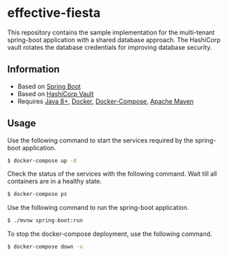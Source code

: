 # effective-fiesta

This repository contains the sample implementation for the multi-tenant spring-boot application with a shared database approach. The HashiCorp vault rotates the database credentials for improving database security.

## Information

- Based on [Spring Boot](https://spring.io/projects/spring-boot)
- Based on [HashiCorp Vault](https://www.vaultproject.io/)
- Requires [Java 8+](https://openjdk.java.net/install/), [Docker](https://www.docker.com/), [Docker-Compose](https://docs.docker.com/compose/install/), [Apache Maven](https://maven.apache.org/download.cgi)

## Usage

Use the following command to start the services required by the spring-boot application.

```bash
$ docker-compose up -d
```

Check the status of the services with the following command. Wait till all containers are in a healthy state.

```bash
$ docker-compose ps
```

Use the following command to run the spring-boot application.

```bash
$ ./mvnw spring-boot:run
```

To stop the docker-compose deployment, use the following command.

```bash
$ docker-compose down -v
```
